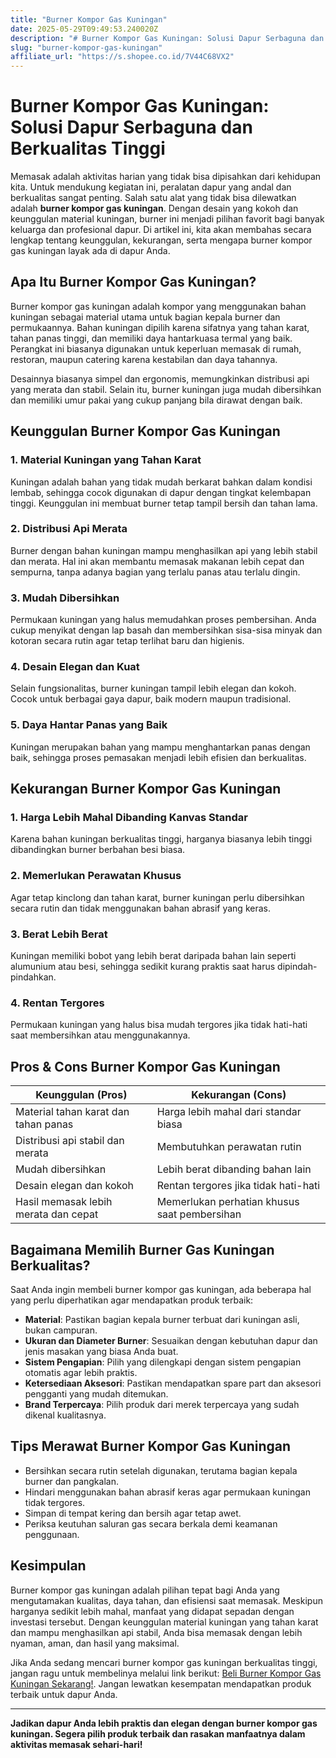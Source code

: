 ```yaml
---
title: "Burner Kompor Gas Kuningan"
date: 2025-05-29T09:49:53.240020Z
description: "# Burner Kompor Gas Kuningan: Solusi Dapur Serbaguna dan Berkualitas Tinggi..."
slug: "burner-kompor-gas-kuningan"
affiliate_url: "https://s.shopee.co.id/7V44C68VX2"
---
```

# Burner Kompor Gas Kuningan: Solusi Dapur Serbaguna dan Berkualitas Tinggi

Memasak adalah aktivitas harian yang tidak bisa dipisahkan dari kehidupan kita. Untuk mendukung kegiatan ini, peralatan dapur yang andal dan berkualitas sangat penting. Salah satu alat yang tidak bisa dilewatkan adalah **burner kompor gas kuningan**. Dengan desain yang kokoh dan keunggulan material kuningan, burner ini menjadi pilihan favorit bagi banyak keluarga dan profesional dapur. Di artikel ini, kita akan membahas secara lengkap tentang keunggulan, kekurangan, serta mengapa burner kompor gas kuningan layak ada di dapur Anda.

## Apa Itu Burner Kompor Gas Kuningan?

Burner kompor gas kuningan adalah kompor yang menggunakan bahan kuningan sebagai material utama untuk bagian kepala burner dan permukaannya. Bahan kuningan dipilih karena sifatnya yang tahan karat, tahan panas tinggi, dan memiliki daya hantarkuasa termal yang baik. Perangkat ini biasanya digunakan untuk keperluan memasak di rumah, restoran, maupun catering karena kestabilan dan daya tahannya.

Desainnya biasanya simpel dan ergonomis, memungkinkan distribusi api yang merata dan stabil. Selain itu, burner kuningan juga mudah dibersihkan dan memiliki umur pakai yang cukup panjang bila dirawat dengan baik.

## Keunggulan Burner Kompor Gas Kuningan

### 1. Material Kuningan yang Tahan Karat
Kuningan adalah bahan yang tidak mudah berkarat bahkan dalam kondisi lembab, sehingga cocok digunakan di dapur dengan tingkat kelembapan tinggi. Keunggulan ini membuat burner tetap tampil bersih dan tahan lama.

### 2. Distribusi Api Merata
Burner dengan bahan kuningan mampu menghasilkan api yang lebih stabil dan merata. Hal ini akan membantu memasak makanan lebih cepat dan sempurna, tanpa adanya bagian yang terlalu panas atau terlalu dingin.

### 3. Mudah Dibersihkan
Permukaan kuningan yang halus memudahkan proses pembersihan. Anda cukup menyikat dengan lap basah dan membersihkan sisa-sisa minyak dan kotoran secara rutin agar tetap terlihat baru dan higienis.

### 4. Desain Elegan dan Kuat
Selain fungsionalitas, burner kuningan tampil lebih elegan dan kokoh. Cocok untuk berbagai gaya dapur, baik modern maupun tradisional.

### 5. Daya Hantar Panas yang Baik
Kuningan merupakan bahan yang mampu menghantarkan panas dengan baik, sehingga proses pemasakan menjadi lebih efisien dan berkualitas.

## Kekurangan Burner Kompor Gas Kuningan

### 1. Harga Lebih Mahal Dibanding Kanvas Standar
Karena bahan kuningan berkualitas tinggi, harganya biasanya lebih tinggi dibandingkan burner berbahan besi biasa.

### 2. Memerlukan Perawatan Khusus
Agar tetap kinclong dan tahan karat, burner kuningan perlu dibersihkan secara rutin dan tidak menggunakan bahan abrasif yang keras.

### 3. Berat Lebih Berat
Kuningan memiliki bobot yang lebih berat daripada bahan lain seperti alumunium atau besi, sehingga sedikit kurang praktis saat harus dipindah-pindahkan.

### 4. Rentan Tergores
Permukaan kuningan yang halus bisa mudah tergores jika tidak hati-hati saat membersihkan atau menggunakannya.

## Pros & Cons Burner Kompor Gas Kuningan

| Keunggulan (Pros)                     | Kekurangan (Cons)                         |
|----------------------------------------|-------------------------------------------|
| Material tahan karat dan tahan panas | Harga lebih mahal dari standar biasa    |
| Distribusi api stabil dan merata     | Membutuhkan perawatan rutin             |
| Mudah dibersihkan                     | Lebih berat dibanding bahan lain       |
| Desain elegan dan kokoh               | Rentan tergores jika tidak hati-hati  |
| Hasil memasak lebih merata dan cepat  | Memerlukan perhatian khusus saat pembersihan |

## Bagaimana Memilih Burner Gas Kuningan Berkualitas?

Saat Anda ingin membeli burner kompor gas kuningan, ada beberapa hal yang perlu diperhatikan agar mendapatkan produk terbaik:

- **Material**: Pastikan bagian kepala burner terbuat dari kuningan asli, bukan campuran.
- **Ukuran dan Diameter Burner**: Sesuaikan dengan kebutuhan dapur dan jenis masakan yang biasa Anda buat.
- **Sistem Pengapian**: Pilih yang dilengkapi dengan sistem pengapian otomatis agar lebih praktis.
- **Ketersediaan Aksesori**: Pastikan mendapatkan spare part dan aksesori pengganti yang mudah ditemukan.
- **Brand Terpercaya**: Pilih produk dari merek terpercaya yang sudah dikenal kualitasnya.

## Tips Merawat Burner Kompor Gas Kuningan

- Bersihkan secara rutin setelah digunakan, terutama bagian kepala burner dan pangkalan.
- Hindari menggunakan bahan abrasif keras agar permukaan kuningan tidak tergores.
- Simpan di tempat kering dan bersih agar tetap awet.
- Periksa keutuhan saluran gas secara berkala demi keamanan penggunaan.

## Kesimpulan

Burner kompor gas kuningan adalah pilihan tepat bagi Anda yang mengutamakan kualitas, daya tahan, dan efisiensi saat memasak. Meskipun harganya sedikit lebih mahal, manfaat yang didapat sepadan dengan investasi tersebut. Dengan keunggulan material kuningan yang tahan karat dan mampu menghasilkan api stabil, Anda bisa memasak dengan lebih nyaman, aman, dan hasil yang maksimal.

Jika Anda sedang mencari burner kompor gas kuningan berkualitas tinggi, jangan ragu untuk membelinya melalui link berikut: [Beli Burner Kompor Gas Kuningan Sekarang!](https://s.shopee.co.id/7V44C68VX2). Jangan lewatkan kesempatan mendapatkan produk terbaik untuk dapur Anda.

---

**Jadikan dapur Anda lebih praktis dan elegan dengan burner kompor gas kuningan. Segera pilih produk terbaik dan rasakan manfaatnya dalam aktivitas memasak sehari-hari!**